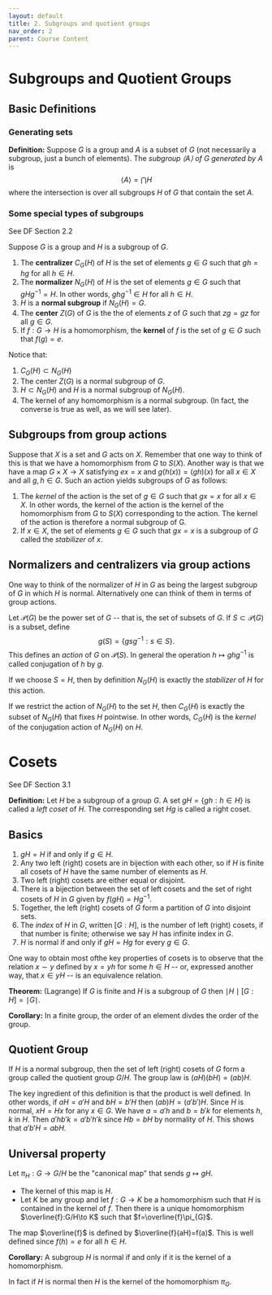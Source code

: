 ```yaml
---
layout: default
title: 2. Subgroups and quotient groups
nav_order: 2
parent: Course Content
---
```


# Subgroups and Quotient Groups

## Basic Definitions


### Generating sets

**Definition:** Suppose $G$ is a group and $A$ is a subset of $G$ (not necessarily a subgroup, just a bunch of elements).  The *subgroup $\langle A\rangle$ of $G$ generated by $A$* is
$$
\langle A\rangle = \bigcap H
$$
where the intersection is over all subgroups $H$ of $G$ that contain the set $A$.  

### Some special types of subgroups

See DF Section 2.2

Suppose $G$ is a group and $H$ is a subgroup of $G$.

1. The **centralizer** $C_{G}(H)$ of $H$ is the set of elements $g\in G$ such that $gh=hg$ for all $h\in H$. 
2. The **normalizer**  $N_{G}(H)$ of $H$ is the set of elements $g\in G$ such that $gHg^{-1}=H$.  In other words, $ghg^{-1}\in H$ for all
$h\in H$. 
4.  $H$ is a **normal subgroup** if $N_{G}(H)=G$.
5. The **center** $Z(G)$ of $G$ is the the of elements $z$ of $G$ such that $zg=gz$ for all $g\in G$. 
6. If $f:G\to H$ is a homomorphism, the **kernel** of $f$ is the set of $g\in G$ such that $f(g)=e$. 

Notice that:
1.  $C_{G}(H)\subset N_{G}(H)$
2.  The center $Z(G)$ is a normal subgroup of $G$. 
3.  $H\subset N_{G}(H)$ and $H$ is a normal subgroup of $N_{G}(H)$.
4.  The kernel of any homomorphism is a normal subgroup. (In fact, the converse is true as well, as we will see later).

## Subgroups from group actions

Suppose that $X$ is a set and $G$ acts on $X$.  Remember that one way to think of this is that we have a homomorphism from $G$ to $S(X)$.
Another way is that we have a map $G\times X\to X$ satisfying $ex=x$ and $g(h(x))=(gh)(x)$ for all $x\in X$ and all $g,h\in G$. 
Such an action yields subgroups of $G$ as follows:

1. The *kernel* of the action is the set of $g\in G$ such that $gx=x$ for all $x\in X$.  In other words, the kernel of the action is the kernel of the
homomorphism from $G$ to $S(X)$ corresponding to the action.  The kernel of the action is therefore a normal subgroup of G.
2. If $x\in X$, the set of elements $g\in G$ such that $gx=x$ is a subgroup of $G$ called the *stabilizer* of $x$. 
 
## Normalizers and centralizers via group actions

One way to think of the normalizer of $H$ in $G$ as being the largest subgroup of $G$ in which $H$ is normal.
Alternatively one can think of them in terms of group actions. 

Let $\mathcal{P}(G)$ be the power set of $G$ -- that is, the set of subsets of $G$.  If $S\subset\mathcal{P}(G)$ is
a subset, define 
$$
g(S)=\{gsg^{-1} : s\in S\}.
$$
This defines an *action* of $G$ on $\mathcal{P}(S)$.  In general the operation $h\mapsto ghg^{-1}$ is called conjugation of $h$ by $g$.

If we choose $S=H$, then by definition $N_{G}(H)$ is exactly the *stabilizer* of $H$ for this action.

If we restrict the action of $N_{G}(H)$ to the set $H$, then $C_{G}(H)$ is exactly the subset of $N_{G}(H)$
that fixes $H$ pointwise.  In other words, $C_{G}(H)$ is the *kernel* of the conjugation action of $N_{G}(H)$ on $H$. 

# Cosets

See DF Section 3.1

**Definition:** Let $H$ be a subgroup of a group $G$.  A set $gH=\lbrace gh : h\in H\rbrace$ is called a *left coset* of $H$.
The corresponding set $Hg$ is called a right coset.

## Basics

1. $gH=H$ if and only if $g\in H$. 
2. Any two left (right) cosets are in bijection with each other, so if $H$ is finite
all cosets of $H$ have the same number of elements  as $H$. 
3. Two left (right) cosets are either equal or disjoint.  
4. There is a bijection between the set of left cosets and the set of right cosets of $H$ in $G$ given by
$f(gH)=Hg^{-1}$. 
3. Together, the left (right) cosets of $G$ form a partition of $G$ into disjoint sets. 
4. The *index* of $H$ in $G$, written $[G:H]$, is the number of left (right) cosets, if that number is finite;
otherwise we say $H$ has infinite index in $G$. 
5. $H$ is normal if and only if $gH=Hg$ for every $g\in G$. 

One way to obtain most ofthe key properties of cosets is to observe that the relation $x\sim y$ defined by $x=yh$
for some $h\in H$ -- or, expressed another way, that $x\in yH$ -- is an equivalence relation.

**Theorem:** (Lagrange) If $G$ is finite and $H$ is a subgroup of $G$ then $\mid H\mid [G:H]=\mid G \mid$. 

**Corollary:** In a finite group, the order of an element divdes the order of the group.

## Quotient Group

If $H$ is a normal subgroup, then the set of left (right) cosets of $G$ form a group called the
quotient group $G/H$.  The group law is $(aH)(bH)=(ab)H$.  

The key ingredient of this definition is that the product is well defined. In other words, if $aH=a'H$ and
$bH=b'H$ then $(ab)H=(a'b')H$.  Since $H$ is normal, $xH=Hx$ for any $x\in G$. We have $a=a'h$ and $b=b'k$
for elements $h,k$ in $H$.  Then $a'hb'k=a'b'h'k$ since $Hb=bH$ by normality of $H$.  This shows that
$a'b'H=abH$.

## Universal property

Let $\pi_{H}:G\to G/H$ be the "canonical map" that sends $g\mapsto gH$. 
- The kernel of this map is $H$.
- Let $K$ be any group and let $f: G\to K$ be a homomorphism such that $H$ is contained in the kernel of $f$.
Then there is a unique homomorphism $\overline{f}:G/H\to K$ such that $f=\overline{f}\pi_{G}$. 

The map $\overline{f}$ is defined by $\overline{f}(aH)=f(a)$.  This is well defined since $f(h)=e$ for all $h\in H$. 

**Corollary:** A subgroup $H$ is normal if and only if it is the kernel of a homomorphism.

In fact if $H$ is normal then $H$ is the kernel of the homomorphism $\pi_{G}$. 